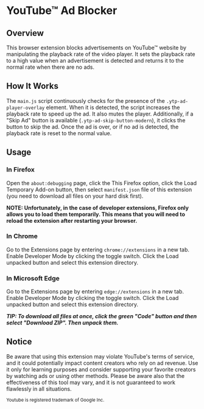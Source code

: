 # YouTube&trade; Ad Blocker
## Overview

This browser extension blocks advertisements on YouTube&trade; website 
by manipulating the playback rate of the video player. 
It sets the playback rate to a high value when an advertisement
is detected and returns it to the normal rate when there are no ads.


## How It Works

The ```main.js``` script continuously checks for the presence of the ```.ytp-ad-player-overlay``` 
element. When it is detected, the script increases the playback rate to speed up the ad.
It also mutes the player. Additionally, if a "Skip Ad" button is available 
(```.ytp-ad-skip-button-modern```), it clicks the button to skip the ad. 
Once the ad is over, or if no ad is detected, the playback rate is reset to 
the normal value.


## Usage

### In Firefox

Open the ```about:debugging``` page, click the This Firefox option, 
click the Load Temporary Add-on button, then select ```manifest.json``` file
of this extension (you need to download all files on your hard disk first).

__NOTE: Unfortunately, in the case of developer extensions, Firefox only allows you to load them temporarily. This means that you will need to reload the extension after restarting your browser.__

### In Chrome

Go to the Extensions page by entering ```chrome://extensions``` in a new tab. 
Enable Developer Mode by clicking the toggle switch.
Click the Load unpacked button and select this extension directory.

### In Microsoft Edge

Go to the Extensions page by entering ```edge://extensions``` in a new tab.
Enable Developer Mode by clicking the toggle switch.
Click the Load unpacked button and select this extension directory.

___TIP: To download all files at once, click the green "Code" button and then select "Download ZIP". Then unpack them.___

## Notice

Be aware that using this extension may violate YouTube's terms of service, 
and it could potentially impact content creators who rely on ad revenue. 
Use it only for learning purposes and consider supporting your favorite creators
by watching ads or using other methods. Please be aware also that the effectiveness
of this tool may vary, and it is not guaranteed to work flawlessly in all situations.


<sub>Youtube is registered trademark of Google Inc.</sub>
